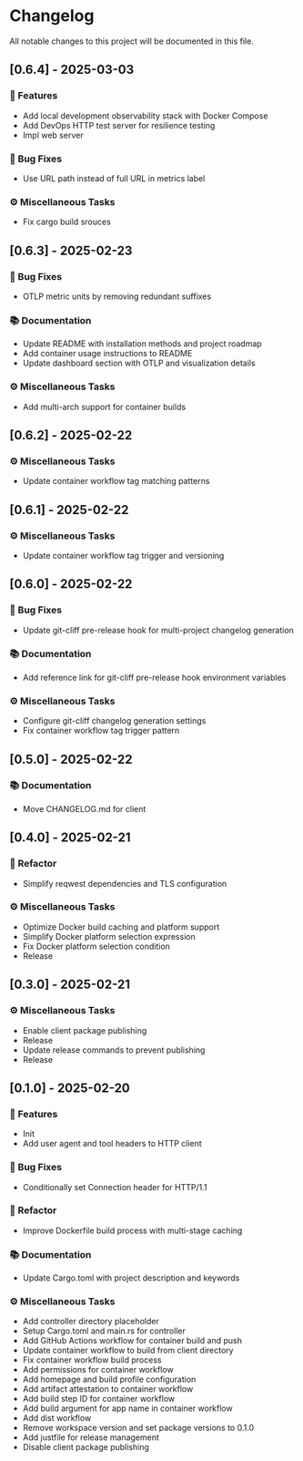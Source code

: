 # Changelog

All notable changes to this project will be documented in this file.

## [0.6.4] - 2025-03-03

### 🚀 Features

- Add local development observability stack with Docker Compose
- Add DevOps HTTP test server for resilience testing
- Impl web server

### 🐛 Bug Fixes

- Use URL path instead of full URL in metrics label

### ⚙️ Miscellaneous Tasks

- Fix cargo build srouces

## [0.6.3] - 2025-02-23

### 🐛 Bug Fixes

- OTLP metric units by removing redundant suffixes

### 📚 Documentation

- Update README with installation methods and project roadmap
- Add container usage instructions to README
- Update dashboard section with OTLP and visualization details

### ⚙️ Miscellaneous Tasks

- Add multi-arch support for container builds

## [0.6.2] - 2025-02-22

### ⚙️ Miscellaneous Tasks

- Update container workflow tag matching patterns

## [0.6.1] - 2025-02-22

### ⚙️ Miscellaneous Tasks

- Update container workflow tag trigger and versioning

## [0.6.0] - 2025-02-22

### 🐛 Bug Fixes

- Update git-cliff pre-release hook for multi-project changelog generation

### 📚 Documentation

- Add reference link for git-cliff pre-release hook environment variables

### ⚙️ Miscellaneous Tasks

- Configure git-cliff changelog generation settings
- Fix container workflow tag trigger pattern

## [0.5.0] - 2025-02-22

### 📚 Documentation

- Move CHANGELOG.md for client

## [0.4.0] - 2025-02-21

### 🚜 Refactor

- Simplify reqwest dependencies and TLS configuration

### ⚙️ Miscellaneous Tasks

- Optimize Docker build caching and platform support
- Simplify Docker platform selection expression
- Fix Docker platform selection condition
- Release

## [0.3.0] - 2025-02-21

### ⚙️ Miscellaneous Tasks

- Enable client package publishing
- Release
- Update release commands to prevent publishing
- Release

## [0.1.0] - 2025-02-20

### 🚀 Features

- Init
- Add user agent and tool headers to HTTP client

### 🐛 Bug Fixes

- Conditionally set Connection header for HTTP/1.1

### 🚜 Refactor

- Improve Dockerfile build process with multi-stage caching

### 📚 Documentation

- Update Cargo.toml with project description and keywords

### ⚙️ Miscellaneous Tasks

- Add controller directory placeholder
- Setup Cargo.toml and main.rs for controller
- Add GitHub Actions workflow for container build and push
- Update container workflow to build from client directory
- Fix container workflow build process
- Add permissions for container workflow
- Add homepage and build profile configuration
- Add artifact attestation to container workflow
- Add build step ID for container workflow
- Add build argument for app name in container workflow
- Add dist workflow
- Remove workspace version and set package versions to 0.1.0
- Add justfile for release management
- Disable client package publishing

<!-- generated by git-cliff -->
